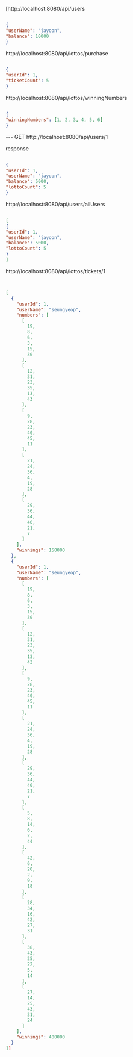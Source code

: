 [http://localhost:8080/api/users
```json

{
"userName": "jayoon",
"balance": 10000
}

```


http://localhost:8080/api/lottos/purchase

```json

{
"userId": 1,
"ticketCount": 5
}

```

http://localhost:8080/api/lottos/winningNumbers

```json

{
"winningNumbers": [1, 2, 3, 4, 5, 6]
}

```


--- GET
http://localhost:8080/api/users/1


response
```json

{
"userId": 1,
"userName": "jayoon",
"balance": 5000,
"lottoCount": 5
}
```


http://localhost:8080/api/users/allUsers
```json

[
{
"userId": 1,
"userName": "jayoon",
"balance": 5000,
"lottoCount": 5
}
]

```


http://localhost:8080/api/lottos/tickets/1
```json


[
  {
    "userId": 1,
    "userName": "seungyeop",
    "numbers": [
      [
        19,
        8,
        6,
        3,
        15,
        30
      ],
      [
        12,
        31,
        23,
        35,
        13,
        43
      ],
      [
        9,
        28,
        23,
        40,
        45,
        11
      ],
      [
        21,
        24,
        36,
        4,
        19,
        28
      ],
      [
        29,
        36,
        44,
        40,
        21,
        7
      ]
    ],
    "winnings": 150000
  },
  {
    "userId": 1,
    "userName": "seungyeop",
    "numbers": [
      [
        19,
        8,
        6,
        3,
        15,
        30
      ],
      [
        12,
        31,
        23,
        35,
        13,
        43
      ],
      [
        9,
        28,
        23,
        40,
        45,
        11
      ],
      [
        21,
        24,
        36,
        4,
        19,
        28
      ],
      [
        29,
        36,
        44,
        40,
        21,
        7
      ],
      [
        5,
        8,
        14,
        6,
        2,
        44
      ],
      [
        42,
        6,
        20,
        2,
        9,
        18
      ],
      [
        28,
        34,
        16,
        42,
        27,
        31
      ],
      [
        38,
        43,
        25,
        22,
        5,
        14
      ],
      [
        27,
        14,
        25,
        43,
        31,
        24
      ]
    ],
    "winnings": 400000
  }
]]


```
